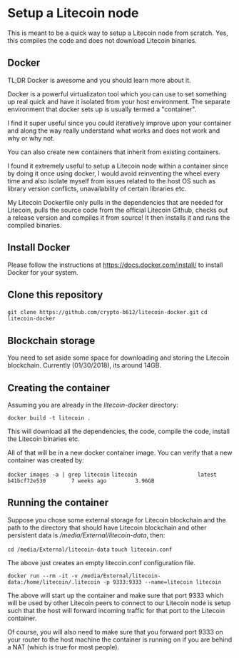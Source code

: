 # Setup a Litecoin node

This is meant to be a quick way to setup a Litecoin node from scratch. Yes, this compiles the code and does not download Litecoin binaries.

## Docker 

TL;DR Docker is awesome and you should learn more about it.

Docker is a powerful virtualizaton tool which you can use to set something up real quick and have it isolated from your host environment. The separate environment that docker sets up is usually termed a "container".

I find it super useful since you could iteratively improve upon your container and along the way really understand what works and does not work and why or why not.

You can also create new containers that inherit from existing containers.

I found it extremely useful to setup a Litecoin node within a container since by doing it once using docker, I would avoid reinventing the wheel every time and also isolate myself from issues related to the host OS such as library version conflicts, unavailability of certain libraries etc.

My Litecoin Dockerfile only pulls in the dependencies that are needed for Litecoin, pulls the source code from the official Litecoin Github, checks out a release version and compiles it from source! It then installs it and runs the compiled binaries.

## Install Docker

Please follow the instructions at https://docs.docker.com/install/ to install Docker for your system.

## Clone this repository

`git clone https://github.com/crypto-b612/litecoin-docker.git`
`cd litecoin-docker`

## Blockchain storage

You need to set aside some space for downloading and storing the Litecoin blockchain. Currently (01/30/2018), its around 14GB.

## Creating the container

Assuming you are already in the *litecoin-docker* directory:

`docker build -t litecoin .`

This will download all the dependencies, the code, compile the code, install the Litecoin binaries etc.

All of that will be in a new docker container image. You can verify that a new container was created by:

`docker images -a | grep litecoin`
`litecoin                   latest              b41bcf72e530        7 weeks ago         3.96GB`

## Running the container

Suppose you chose some external storage for Litecoin blockchain and the path to the directory that should have Litecoin blockchain and other persistent data is */media/External/litecoin-data*, then:

`cd /media/External/litecoin-data`
`touch litecoin.conf`

The above just creates an empty litecoin.conf configuration file.

`docker run --rm -it -v /media/External/litecoin-data:/home/litecoin/.litecoin -p 9333:9333 --name=litecoin litecoin`

The above will start up the container and make sure that port 9333 which will be used by other Litecoin peers to connect to our Litecoin node is setup such that the host will forward incoming traffic for that port to the Litecoin container.

Of course, you will also need to make sure that you forward port 9333 on your router to the host machine the container is running on if you are behind a NAT (which is true for most people).
